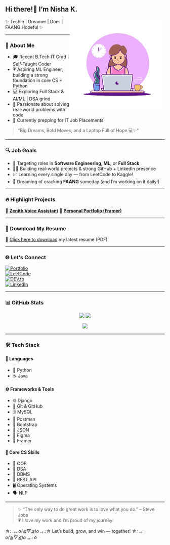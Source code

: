 ## Hi there!👋 I’m Nisha K.

<img align="right" width="300" height="290" src="https://github.com/nisha-karithikeyan/nisha-karithikeyan/blob/main/211284885-f4291eef-88a6-48cb-a-unscreen.gif?raw=true">

✨ Techie | Dreamer | Doer | FAANG Hopeful ✨  

---

### 🌟 About Me
- 🎓 Recent B.Tech IT Grad | Self-Taught Coder  
- 💗 Aspiring ML Engineer, building a strong foundation in core CS + Python  
- 💻 Exploring Full Stack & AI/ML | DSA grind  
- 🚀 Passionate about solving real-world problems with code  
- 🧠 Currently prepping for IT Job Placements  

> "Big Dreams, Bold Moves, and a Laptop Full of Hope 💻✨"  

---

### 🔍 Job Goals
- 🎯 Targeting roles in **Software Engineering**, **ML**, or **Full Stack**  
- 👩‍💻 Building real-world projects & strong GitHub + LinkedIn presence  
- 📈 Learning every single day — from LeetCode to Kaggle!  
- 💼 Dreaming of cracking **FAANG** someday (and I’m working on it daily!)  

---

### 🔥 Highlight Projects

🚀 [**Zenith Voice Assistant**](https://github.com/nisha-karithikeyan/zenith.git) 
🎨 [**Personal Portfolio (Framer)**](https://nishakarithikeyan.framer.website) 

---

### 💼 Download My Resume

📄 [Click here to download](https://nishakarithikeyan.tiiny.site) my latest resume (PDF)

---

### 🌐 Let's Connect

[![Portfolio](https://img.shields.io/badge/Portfolio-%23000000.svg?style=for-the-badge&logo=framer&logoColor=white)](https://nishakarithikeyan.framer.website)  
[![LeetCode](https://img.shields.io/badge/LeetCode-%23FFA116.svg?style=for-the-badge&logo=leetcode&logoColor=white)](https://leetcode.com/u/nisha_karithikeyan/)  
[![DEV.to](https://img.shields.io/badge/DEV.to-%23000000.svg?style=for-the-badge&logo=devdotto&logoColor=white)](https://dev.to/nishakarithikeyan_2003)  
[![LinkedIn](https://img.shields.io/badge/LinkedIn-%230077B5.svg?style=for-the-badge&logo=linkedin&logoColor=white)](https://www.linkedin.com/in/nisha-karthikeyan-88655a281/)  

---

### 📊 GitHub Stats

<p align="center">
  <img src="https://github-readme-stats.vercel.app/api?username=nisha-karithikeyan&show_icons=true&theme=tokyonight&hide_border=true&border_radius=15&title_color=00ffcc&icon_color=00ffcc" width="49%" />
  <img src="https://github-readme-stats.vercel.app/api/top-langs/?username=nisha-karithikeyan&layout=compact&theme=tokyonight&hide_border=true&border_radius=15&title_color=00ffcc" width="49%" />
</p>

<p align="center">
  <img src="https://github-readme-activity-graph.vercel.app/graph?username=nisha-karithikeyan&bg_color=0d1117&color=00ffcc&line=00ffcc&point=ffffff&area=true&hide_border=true" />
</p>

---

### 🛠️ Tech Stack

#### 🧮 Languages  
- 🐍 Python  
- ☕ Java  

#### ⚙️ Frameworks & Tools  
- 🌐 Django  
- 🐙 Git & GitHub  
- 🗄 MySQL  
- 📮 Postman  
- 🎨 Bootstrap  
- 🧾 JSON  
- 🧩 Figma  
- 💫 Framer  

#### 🧠 Core CS Skills  
- 🔄 OOP  
- 🧩 DSA  
- 🧬 DBMS  
- 🔗 REST API  
- 🖥 Operating Systems  
- 🗣️ NLP  

---

> ✨ “The only way to do great work is to love what you do.” – Steve Jobs  
> 💗 I *love* my work and I’m proud of my journey!

☆*: .｡. o(≧▽≦)o .｡.:*☆ Let’s build, grow, and win — together! ☆*: .｡. o(≧▽≦)o .｡.:*☆
